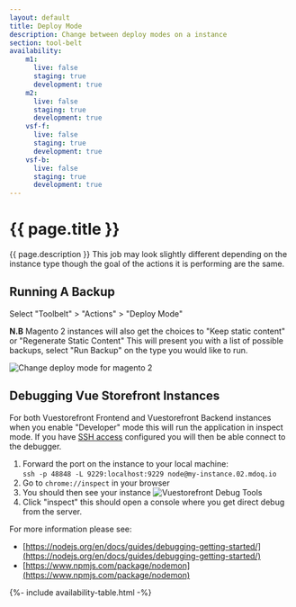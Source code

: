 ```yaml
---
layout: default
title: Deploy Mode
description: Change between deploy modes on a instance
section: tool-belt
availability:
    m1:
      live: false
      staging: true
      development: true
    m2:
      live: false
      staging: true
      development: true
    vsf-f:
      live: false
      staging: true
      development: true
    vsf-b:
      live: false
      staging: true
      development: true
---
```


# {{ page.title }}
{{ page.description }}
This job may look slightly different depending on the instance type though the goal of the actions it is performing are the same.

## Running A Backup
Select "Toolbelt" > "Actions" > "Deploy Mode"  
  
**N.B** Magento 2 instances will also get the choices to "Keep static content" or "Regenerate Static Content"
This will present you with a list of possible backups, select "Run Backup" on the type you would like to run.

<img src="/assets/img/toolbelt-deploy-mode-magento2.JPG" alt="Change deploy mode for magento 2" />

## Debugging Vue Storefront Instances
For both Vuestorefront Frontend and Vuestorefront Backend instances when you enable "Developer" mode this will run the application in inspect mode.
If you have [SSH access](/documentation/instance/components/ssh.html#direct-ssh-access) configured you will then be able connect to the debugger.
1. Forward the port on the instance to your local machine:  
  `ssh -p 48848 -L 9229:localhost:9229 node@my-instance.02.mdoq.io`
2. Go to `chrome://inspect` in your browser
3. You should then see your instance <img src="/assets/img/toolbelt-deploy-mode-vsf-debug.JPG" alt="Vuestorefront Debug Tools" />
4. Click "inspect" this should open a console where you get direct debug from the server.  
  
For more information please see: 
- [https://nodejs.org/en/docs/guides/debugging-getting-started/](https://nodejs.org/en/docs/guides/debugging-getting-started/)
- [https://www.npmjs.com/package/nodemon](https://www.npmjs.com/package/nodemon)
  
{%- include availability-table.html -%}